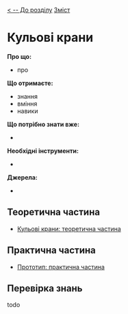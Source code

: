 [< -- До розділу](../README.md)         [Зміст](../../contents.md)

# Кульові крани

**Про що:**

- про 

**Що отримаєте:**

- знання 
- вміння 
- навики 

**Що потрібно знати вже:**

- 

**Необхідні інструменти:**

- 

**Джерела:** 

- 

## Теоретична частина

- [Кульові крани: теоретична частина](teor.md)

## Практична частина

- [Прототип: практична частина](lab.md)

## Перевірка знань

todo